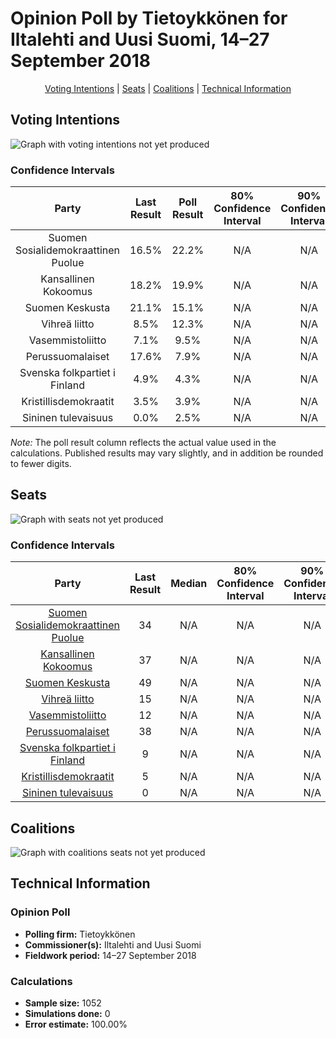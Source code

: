 # Opinion Poll by Tietoykkönen for Iltalehti and Uusi Suomi, 14–27 September 2018

<p align="center"><a href="#voting-intentions">Voting Intentions</a> | <a href="#seats">Seats</a> | <a href="#coalitions">Coalitions</a> | <a href="#technical-information">Technical Information</a></p>

## Voting Intentions

![Graph with voting intentions not yet produced](2018-09-27-Tietoykkönen.png "Voting Intentions")

### Confidence Intervals

| Party | Last Result | Poll Result | 80% Confidence Interval | 90% Confidence Interval | 95% Confidence Interval | 99% Confidence Interval |
|:-----:|:-----------:|:-----------:|:-----------------------:|:-----------------------:|:-----------------------:|:-----------------------:|
| Suomen Sosialidemokraattinen Puolue | 16.5% | 22.2% | N/A |N/A |N/A |N/A |
| Kansallinen Kokoomus | 18.2% | 19.9% | N/A |N/A |N/A |N/A |
| Suomen Keskusta | 21.1% | 15.1% | N/A |N/A |N/A |N/A |
| Vihreä liitto | 8.5% | 12.3% | N/A |N/A |N/A |N/A |
| Vasemmistoliitto | 7.1% | 9.5% | N/A |N/A |N/A |N/A |
| Perussuomalaiset | 17.6% | 7.9% | N/A |N/A |N/A |N/A |
| Svenska folkpartiet i Finland | 4.9% | 4.3% | N/A |N/A |N/A |N/A |
| Kristillisdemokraatit | 3.5% | 3.9% | N/A |N/A |N/A |N/A |
| Sininen tulevaisuus | 0.0% | 2.5% | N/A |N/A |N/A |N/A |

*Note:* The poll result column reflects the actual value used in the calculations. Published results may vary slightly, and in addition be rounded to fewer digits.

## Seats

![Graph with seats not yet produced](2018-09-27-Tietoykkönen-seats.png "Seats")

### Confidence Intervals

| Party | Last Result | Median | 80% Confidence Interval | 90% Confidence Interval | 95% Confidence Interval | 99% Confidence Interval |
|:-----:|:-----------:|:------:|:-----------------------:|:-----------------------:|:-----------------------:|:-----------------------:|
| <a href="#suomen-sosialidemokraattinen-puolue">Suomen Sosialidemokraattinen Puolue</a> | 34 | N/A | N/A |N/A |N/A |N/A |
| <a href="#kansallinen-kokoomus">Kansallinen Kokoomus</a> | 37 | N/A | N/A |N/A |N/A |N/A |
| <a href="#suomen-keskusta">Suomen Keskusta</a> | 49 | N/A | N/A |N/A |N/A |N/A |
| <a href="#vihreä-liitto">Vihreä liitto</a> | 15 | N/A | N/A |N/A |N/A |N/A |
| <a href="#vasemmistoliitto">Vasemmistoliitto</a> | 12 | N/A | N/A |N/A |N/A |N/A |
| <a href="#perussuomalaiset">Perussuomalaiset</a> | 38 | N/A | N/A |N/A |N/A |N/A |
| <a href="#svenska-folkpartiet-i-finland">Svenska folkpartiet i Finland</a> | 9 | N/A | N/A |N/A |N/A |N/A |
| <a href="#kristillisdemokraatit">Kristillisdemokraatit</a> | 5 | N/A | N/A |N/A |N/A |N/A |
| <a href="#sininen-tulevaisuus">Sininen tulevaisuus</a> | 0 | N/A | N/A |N/A |N/A |N/A |


## Coalitions

![Graph with coalitions seats not yet produced](2018-09-27-Tietoykkönen-coalitions-seats.png "Coalitions Seats")


## Technical Information

### Opinion Poll

+ **Polling firm:** Tietoykkönen
+ **Commissioner(s):** Iltalehti and Uusi Suomi
+ **Fieldwork period:** 14–27 September 2018

### Calculations

+ **Sample size:** 1052
+ **Simulations done:** 0
+ **Error estimate:** 100.00%

